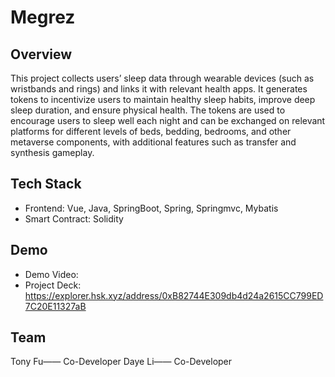 # Megrez
## Overview
This project collects users’ sleep data through wearable devices (such as wristbands and rings) and links it with relevant health apps. It generates tokens to incentivize users to maintain healthy sleep habits, improve deep sleep duration, and ensure physical health. The tokens are used to encourage users to sleep well each night and can be exchanged on relevant platforms for different levels of beds, bedding, bedrooms, and other metaverse components, with additional features such as transfer and synthesis gameplay.
## Tech Stack
- Frontend: Vue, Java, SpringBoot, Spring, Springmvc, Mybatis
- Smart Contract: Solidity

## Demo
- Demo Video:  
- Project Deck: https://explorer.hsk.xyz/address/0xB82744E309db4d24a2615CC799ED7C20E11327aB

## Team
Tony Fu—— Co-Developer
Daye Li—— Co-Developer

